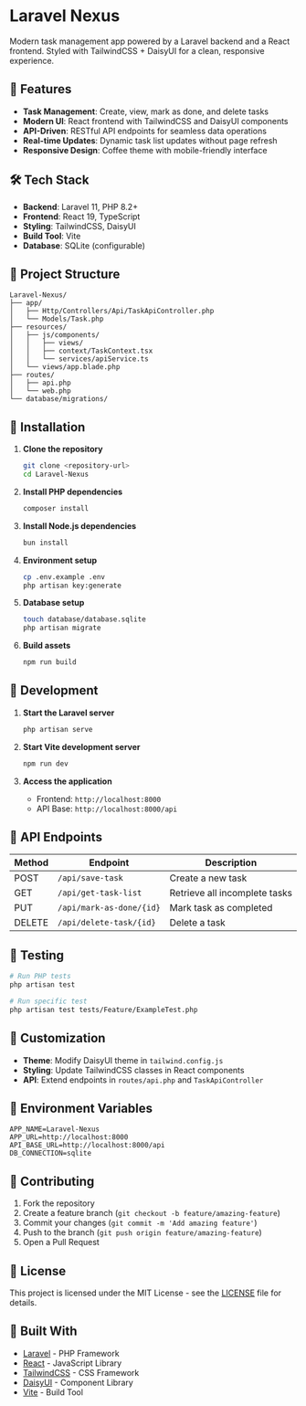 # Laravel Nexus

Modern task management app powered by a Laravel backend and a React frontend. Styled with TailwindCSS + DaisyUI for a clean, responsive experience.

## 🚀 Features

- **Task Management**: Create, view, mark as done, and delete tasks
- **Modern UI**: React frontend with TailwindCSS and DaisyUI components
- **API-Driven**: RESTful API endpoints for seamless data operations
- **Real-time Updates**: Dynamic task list updates without page refresh
- **Responsive Design**: Coffee theme with mobile-friendly interface

## 🛠️ Tech Stack

- **Backend**: Laravel 11, PHP 8.2+
- **Frontend**: React 19, TypeScript
- **Styling**: TailwindCSS, DaisyUI
- **Build Tool**: Vite
- **Database**: SQLite (configurable)

## 📁 Project Structure

```
Laravel-Nexus/
├── app/
│   ├── Http/Controllers/Api/TaskApiController.php
│   └── Models/Task.php
├── resources/
│   ├── js/components/
│   │   ├── views/
│   │   ├── context/TaskContext.tsx
│   │   └── services/apiService.ts
│   └── views/app.blade.php
├── routes/
│   ├── api.php
│   └── web.php
└── database/migrations/
```

## 🔧 Installation

1. **Clone the repository**

   ```bash
   git clone <repository-url>
   cd Laravel-Nexus
   ```

2. **Install PHP dependencies**

   ```bash
   composer install
   ```

3. **Install Node.js dependencies**

   ```bash
   bun install
   ```

4. **Environment setup**

   ```bash
   cp .env.example .env
   php artisan key:generate
   ```

5. **Database setup**

   ```bash
   touch database/database.sqlite
   php artisan migrate
   ```

6. **Build assets**

   ```bash
   npm run build
   ```

## 🚀 Development

1. **Start the Laravel server**

   ```bash
   php artisan serve
   ```

2. **Start Vite development server**

   ```bash
   npm run dev
   ```

3. **Access the application**
   - Frontend: `http://localhost:8000`
   - API Base: `http://localhost:8000/api`

## 📡 API Endpoints

| Method | Endpoint | Description |
|--------|----------|-------------|
| POST | `/api/save-task` | Create a new task |
| GET | `/api/get-task-list` | Retrieve all incomplete tasks |
| PUT | `/api/mark-as-done/{id}` | Mark task as completed |
| DELETE | `/api/delete-task/{id}` | Delete a task |

## 🧪 Testing

```bash
# Run PHP tests
php artisan test

# Run specific test
php artisan test tests/Feature/ExampleTest.php
```

## 🎨 Customization

- **Theme**: Modify DaisyUI theme in `tailwind.config.js`
- **Styling**: Update TailwindCSS classes in React components
- **API**: Extend endpoints in `routes/api.php` and `TaskApiController`

## 📝 Environment Variables

```env
APP_NAME=Laravel-Nexus
APP_URL=http://localhost:8000
API_BASE_URL=http://localhost:8000/api
DB_CONNECTION=sqlite
```

## 🤝 Contributing

1. Fork the repository
2. Create a feature branch (`git checkout -b feature/amazing-feature`)
3. Commit your changes (`git commit -m 'Add amazing feature'`)
4. Push to the branch (`git push origin feature/amazing-feature`)
5. Open a Pull Request

## 📄 License

This project is licensed under the MIT License - see the [LICENSE](LICENSE) file for details.

## 🔗 Built With

- [Laravel](https://laravel.com) - PHP Framework
- [React](https://reactjs.org) - JavaScript Library
- [TailwindCSS](https://tailwindcss.com) - CSS Framework
- [DaisyUI](https://daisyui.com) - Component Library
- [Vite](https://vitejs.dev) - Build Tool
